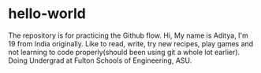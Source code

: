 # hello-world
The repository is for practicing the Github flow.
Hi, My name is Aditya, I'm 19 from India originally. Like to read, write, try new recipes, play games and not learning to code properly(should been using git a whole lot earlier).
Doing Undergrad at Fulton Schools of Engineering, ASU.
